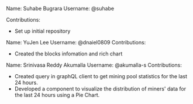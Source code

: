 Name: Suhabe Bugrara
Username: @suhabe

Contributions:
* Set up initial repository

Name: YuJen Lee
Username: @dnaiel0809
Contributions:
* Created the blocks infomation and rich chart

Name: Srinivasa Reddy Akumalla
Username: @akumalla-s
Contributions:
* Created query in graphQL client to get mining pool statistics for the last 24 hours.
* Developed a component to visualize the distribution of miners' data for the last 24 hours using a Pie Chart.
